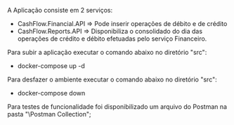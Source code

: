 A Aplicação consiste em 2 serviços:

- CashFlow.Financial.API => Pode inserir operações de débito e de crédito
- CashFlow.Reports.API => Disponibiliza o consolidado do dia das operações de crédito e débito efetuadas pelo serviço Financeiro.

Para subir a aplicação executar o comando abaixo no diretório "src":

- docker-compose up -d

Para desfazer o ambiente executar o comando abaixo no diretório "src":

- docker-compose down

Para testes de funcionalidade foi disponibilizado um arquivo do Postman na pasta "\Postman Collection";
